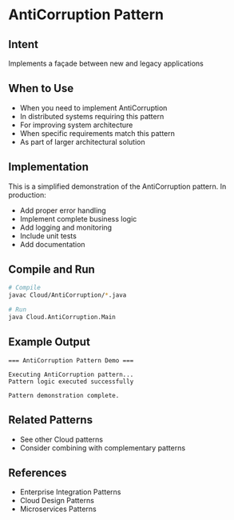 # AntiCorruption Pattern

## Intent
Implements a façade between new and legacy applications

## When to Use
- When you need to implement AntiCorruption
- In distributed systems requiring this pattern
- For improving system architecture
- When specific requirements match this pattern
- As part of larger architectural solution

## Implementation
This is a simplified demonstration of the AntiCorruption pattern. In production:
- Add proper error handling
- Implement complete business logic
- Add logging and monitoring
- Include unit tests
- Add documentation

## Compile and Run
```bash
# Compile
javac Cloud/AntiCorruption/*.java

# Run
java Cloud.AntiCorruption.Main
```

## Example Output
```
=== AntiCorruption Pattern Demo ===

Executing AntiCorruption pattern...
Pattern logic executed successfully

Pattern demonstration complete.
```

## Related Patterns
- See other Cloud patterns
- Consider combining with complementary patterns

## References
- Enterprise Integration Patterns
- Cloud Design Patterns
- Microservices Patterns
